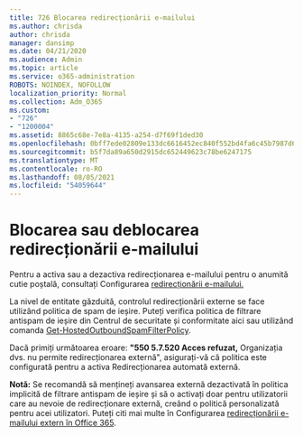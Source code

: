 ```yaml
---
title: 726 Blocarea redirecționării e-mailului
ms.author: chrisda
author: chrisda
manager: dansimp
ms.date: 04/21/2020
ms.audience: Admin
ms.topic: article
ms.service: o365-administration
ROBOTS: NOINDEX, NOFOLLOW
localization_priority: Normal
ms.collection: Adm_O365
ms.custom:
- "726"
- "1200004"
ms.assetid: 8865c68e-7e8a-4135-a254-d7f69f1ded30
ms.openlocfilehash: 0bff7ede02809e133dc6616452ec840f552bd4fa6c45b7987d6455b2a9ba49bf
ms.sourcegitcommit: b5f7da89a650d2915dc652449623c78be6247175
ms.translationtype: MT
ms.contentlocale: ro-RO
ms.lasthandoff: 08/05/2021
ms.locfileid: "54059644"
---
```

# <a name="blocking-or-unblocking-email-forwarding"></a>Blocarea sau deblocarea redirecționării e-mailului

Pentru a activa sau a dezactiva redirecționarea e-mailului pentru o anumită cutie poștală, consultați Configurarea [redirecționării e-mailului.](https://docs.microsoft.com/microsoft-365/admin/email/configure-email-forwarding)

La nivel de entitate găzduită, controlul redirecționării externe se face utilizând politica de spam de ieșire. Puteți verifica politica de filtrare antispam [](https://protection.office.com/antispam) de ieșire din Centrul de securitate și conformitate aici sau utilizând comanda [Get-HostedOutboundSpamFilterPolicy](https://docs.microsoft.com/powershell/module/exchange/get-hostedoutboundspamfilterpolicy).

Dacă primiți următoarea eroare: **"550 5.7.520 Acces refuzat,** Organizația dvs. nu permite redirecționarea externă", asigurați-vă că politica este configurată pentru a activa Redirecționarea automată externă.

**Notă:** Se recomandă să mențineți avansarea externă dezactivată în politica implicită de filtrare antispam de ieșire și să o activați doar pentru utilizatorii care au nevoie de redirecționare externă, creând o politică personalizată pentru acei utilizatori. Puteți citi mai multe în Configurarea [redirecționării e-mailului extern în Office 365](https://docs.microsoft.com/microsoft-365/security/office-365-security/external-email-forwarding).